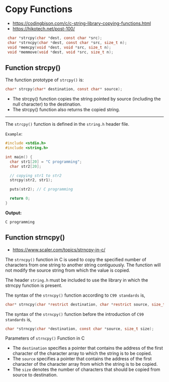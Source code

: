 # Copy Functions
- https://codingbison.com/c/c-string-library-copying-functions.html
- https://hikotech.net/post-100/
  
~~~c
 char *strcpy(char *dest, const char *src);
 char *strncpy(char *dest, const char *src, size_t n);
 void *memcpy(void *dest, void *src, size_t n); 
 void *memmove(void *dest, void *src, size_t n); 
~~~

## Function strcpy()
The function prototype of `strcpy()` is:
~~~c
char* strcpy(char* destination, const char* source);
~~~
- The strcpy() function copies the string pointed by source (including the null character) to the destination.
- The strcpy() function also returns the copied string.

---
The `strcpy()` function is defined in the `string.h` header file.

`Example`:
~~~c
#include <stdio.h>
#include <string.h>

int main() {
  char str1[20] = "C programming";
  char str2[20];

  // copying str1 to str2
  strcpy(str2, str1);

  puts(str2); // C programming

  return 0;
}
~~~
**Output:**
~~~
C programming
~~~

## Function strncpy()
- https://www.scaler.com/topics/strncpy-in-c/
  
The `strncpy()` function in C is used to copy the specified number of characters from one string to another string contiguously. The function will not modify the source string from which the value is copied.

The header `string.h` must be included to use the library in which the strncpy function is present.

The syntax of the `strncpy()` function according to `C99 standards` is,
~~~c
char* strncpy(char *restrict destination, char *restrict source, size_t size);
~~~

The syntax of the `strncpy()` function before the introduction of `C99 standards` is,
~~~c
char *strncpy(char *destination, const char *source, size_t size);
~~~

Parameters of `strncpy()` Function in C
- The `destination` specifies a pointer that contains the address of the first character of the character array to which the string is to be copied.
- The `source` specifies a pointer that contains the address of the first character of the character array from which the string is to be copied.
- The `size` denotes the number of characters that should be copied from source to destination.
